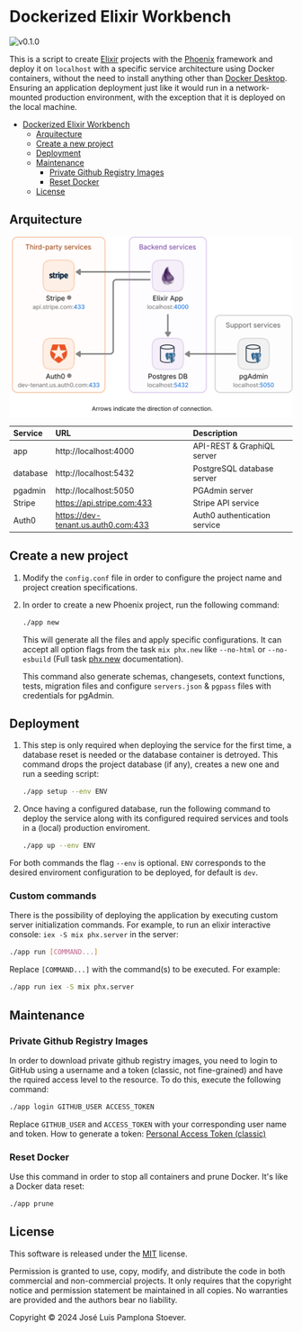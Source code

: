 <!-- markdownlint-disable MD033 -->
<!-- markdownlint-disable MD034 -->

# Dockerized Elixir Workbench

![v0.1.0](https://img.shields.io/badge/version-0.1.0-white.svg?style=flat-squarex&color=lightgray)

This is a script to create [Elixir](https://elixir-lang.org/) projects with the [Phoenix](https://www.phoenixframework.org/) framework and deploy it on `localhost` with a specific service architecture using Docker containers, without the need to install anything other than [Docker Desktop](https://www.docker.com/products/docker-desktop/). Ensuring an application deployment just like it would run in a network-mounted production environment, with the exception that it is deployed on the local machine.

- [Dockerized Elixir Workbench](#dockerized-elixir-workbench)
  - [Arquitecture](#arquitecture)
  - [Create a new project](#create-a-new-project)
  - [Deployment](#deployment)
  - [Maintenance](#maintenance)
    - [Private Github Registry Images](#private-github-registry-images)
    - [Reset Docker](#reset-docker)
  - [License](#license)

## Arquitecture

<p align="center"><img alt="arquitecture diagram" src="assets/arq.svg"></p>

| Service  | URL | Description |
| :-- | :-- | :-- |
| app      | http://localhost:4000 | API-REST & GraphiQL server |
| database | http://localhost:5432 | PostgreSQL database server |
| pgadmin  | http://localhost:5050 | PGAdmin server |
| Stripe  | https://api.stripe.com:433 | Stripe API service |
| Auth0  | https://dev-tenant.us.auth0.com:433 | Auth0 authentication service |

## Create a new project

1. Modify the `config.conf` file in order to configure the project name and project creation specifications.

1. In order to create a new Phoenix project, run the following command:

    ```sh
    ./app new
    ```

    This will generate all the files and apply specific configurations.
    It can accept all option flags from the task `mix phx.new` like `--no-html` or `--no-esbuild` (Full task [phx.new](https://hexdocs.pm/phoenix/Mix.Tasks.Phx.New.html) documentation).

    This command also generate schemas, changesets, context functions, tests,  migration files and configure `servers.json` & `pgpass` files with credentials for pgAdmin.

## Deployment

1. This step is only required when deploying the service for the first time, a database reset is needed or the database container is detroyed. This command drops the project database (if any), creates a new one and run a seeding script:

    ```sh
    ./app setup --env ENV
    ```

1. Once having a configured database, run the following command to deploy the service along with its configured required services and tools in a (local) production enviroment.

    ```sh
    ./app up --env ENV
    ```

For both commands the flag `--env` is optional. `ENV` corresponds to the desired enviroment configuration to be deployed, for default is `dev`.

### Custom commands <!-- omit in toc -->

There is the possibility of deploying the application by executing custom server initialization commands. For example, to run an elixir interactive console: `iex -S mix phx.server` in the server:

```sh
./app run [COMMAND...]
```

Replace `[COMMAND...]` with the command(s) to be executed. For example:

```sh
./app run iex -S mix phx.server
```

## Maintenance

### Private Github Registry Images

In order to download private github registry images, you need to login to GitHub using a username and a token (classic, not fine-grained) and have the rquired access level to the resource. To do this, execute the following command:

```sh
./app login GITHUB_USER ACCESS_TOKEN
```

Replace `GITHUB_USER` and `ACCESS_TOKEN` with your corresponding user name and token. How to generate a token: [Personal Access Token (classic)](https://docs.github.com/en/authentication/keeping-your-account-and-data-secure/managing-your-personal-access-tokens#creating-a-personal-access-token-classic)

### Reset Docker

Use this command in order to stop all containers and prune Docker. It's like a Docker data reset:

```sh
./app prune
```

## License

This software is released under the [MIT](https://mit-license.org/) license.

Permission is granted to use, copy, modify, and distribute the code in both commercial and non-commercial projects. It only requires that the copyright notice and permission statement be maintained in all copies. No warranties are provided and the authors bear no liability.

Copyright © 2024 José Luis Pamplona Stoever.
